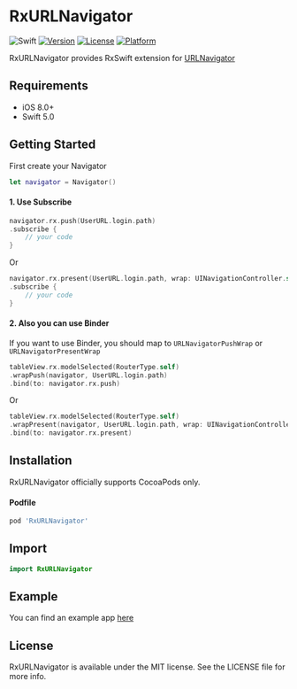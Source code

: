 # RxURLNavigator
![Swift](https://img.shields.io/badge/Swift-5.0-orange.svg)
[![Version](https://img.shields.io/cocoapods/v/RxURLNavigator.svg?style=flat)](https://cocoapods.org/pods/RxURLNavigator)
[![License](https://img.shields.io/cocoapods/l/RxURLNavigator.svg?style=flat)](https://cocoapods.org/pods/RxURLNavigator)
[![Platform](https://img.shields.io/cocoapods/p/RxURLNavigator.svg?style=flat)](https://cocoapods.org/pods/RxURLNavigator)


RxURLNavigator provides RxSwift extension for [URLNavigator](https://github.com/devxoul/URLNavigator)

## Requirements

* iOS 8.0+
* Swift 5.0

## Getting Started
First create your  Navigator

```swift
let navigator = Navigator()
```

#### 1. Use Subscribe

```swift
navigator.rx.push(UserURL.login.path)
.subscribe { 
    // your code
}
```

Or 

```swift 
navigator.rx.present(UserURL.login.path, wrap: UINavigationController.self)
.subscribe { 
    // your code
}
```

#### 2. Also you can use Binder

If you want to use Binder,  you should map to  `URLNavigatorPushWrap` or `URLNavigatorPresentWrap `  

```swift
tableView.rx.modelSelected(RouterType.self)
.wrapPush(navigator, UserURL.login.path)
.bind(to: navigator.rx.push)
```

Or 

```swift 
tableView.rx.modelSelected(RouterType.self)
.wrapPresent(navigator, UserURL.login.path, wrap: UINavigationController.self)
.bind(to: navigator.rx.present)
```

## Installation

RxURLNavigator officially supports CocoaPods only.

#### Podfile

```ruby
pod 'RxURLNavigator'
```

## Import
```swift
import RxURLNavigator
```

## Example

You can find an example app [here](https://github.com/InsectQY/RxURLNavigator/tree/master/Example)

## License
RxURLNavigator is available under the MIT license. See the LICENSE file for more info.

